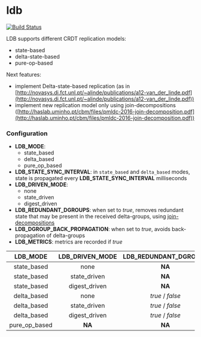 # ldb

[![Build Status](https://travis-ci.org/vitorenesduarte/ldb.svg?branch=master)](https://travis-ci.org/vitorenesduarte/ldb/)

LDB supports different CRDT replication models:
- state-based
- delta-state-based
- pure-op-based

Next features:
- implement Delta-state-based replication (as in [http://novasys.di.fct.unl.pt/~alinde/publications/a12-van_der_linde.pdf](http://novasys.di.fct.unl.pt/~alinde/publications/a12-van_der_linde.pdf))
- implement new replication model only using join-decompositions ([http://haslab.uminho.pt/cbm/files/pmldc-2016-join-decomposition.pdf](http://haslab.uminho.pt/cbm/files/pmldc-2016-join-decomposition.pdf))


### Configuration
- __LDB_MODE__:
  - state_based
  - delta_based
  - pure_op_based
- __LDB_STATE_SYNC_INTERVAL__: in `state_based` and `delta_based` modes, state is propagated every __LDB_STATE_SYNC_INTERVAL__ milliseconds
- __LDB_DRIVEN_MODE__:
  - none
  - state_driven
  - digest_driven
- __LDB_REDUNDANT_DGROUPS__: when set to _true_,
removes redundant state that may be present in the received
delta-groups, using [join-decompositions](http://haslab.uminho.pt/cbm/files/pmldc-2016-join-decomposition.pdf)
- __LDB_DGROUP_BACK_PROPAGATION__: when set to _true_,
avoids back-propagation of delta-groups
- __LDB_METRICS__: metrics are recorded if _true_

| __LDB_MODE__ | __LDB_DRIVEN_MODE__ | __LDB_REDUNDANT_DGROUPS__ | __LDB_DGROUP_BACK_PROPAGATION__ |
|:------------:|:-------------------:|:-------------------------:|:--------------------------------|
| state_based  | none                | __NA__                    | __NA__                          |
| state_based  | state_driven        | __NA__                    | __NA__                          |
| state_based  | digest_driven       | __NA__                    | __NA__                          |
| delta_based  | none                | _true_ / _false_          | _true_ / _false_                |
| delta_based  | state_driven        | _true_ / _false_          | _true_ / _false_                |
| delta_based  | digest_driven       | _true_ / _false_          | _true_ / _false_                |
| pure_op_based| __NA__              | __NA__                    | __NA__                          |
